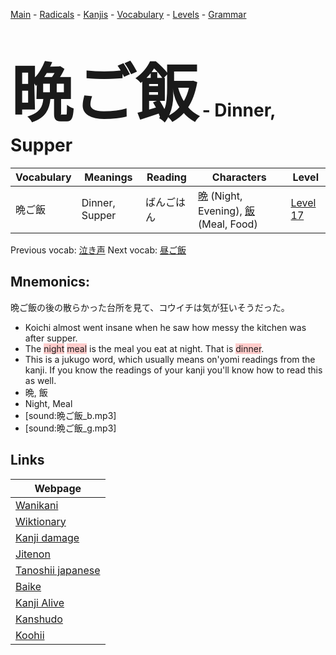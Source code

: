 <style> bigfont {font-size: 100px}</style>
[Main](../README.md) -
[Radicals](../radicals.md) -
[Kanjis](../kanjis.md) -
[Vocabulary](../vocabulary.md) -
[Levels](../levels.md) -
[Grammar](../grammar.md)
# <bigfont> 晩ご飯</bigfont> - Dinner, Supper 

| Vocabulary | Meanings | Reading | Characters | Level |
| --- | --- | --- | --- | --- |
| 晩ご飯 | Dinner, Supper | ばんごはん |  [晩](../kanjis/晩.md) (Night, Evening), [飯](../kanjis/飯.md) (Meal, Food) | [Level 17](../levels/wk_level17.md) |

Previous vocab: [泣き声](泣き声.md) Next vocab: [昼ご飯](昼ご飯.md) 

## Mnemonics:
晩ご飯の後の散らかった台所を見て、コウイチは気が狂いそうだった。
* Koichi almost went insane when he saw how messy the kitchen was after supper.
* The <span style="background-color:#ffcccb"> night</span> <span style="background-color:#ffcccb"> meal</span> is the meal you eat at night. That is <span style="background-color:#ffcccb"> dinner</span>.
* This is a jukugo word, which usually means on'yomi readings from the kanji. If you know the readings of your kanji you'll know how to read this as well.
* 晩, 飯
* Night, Meal
* [sound:晩ご飯_b.mp3]
* [sound:晩ご飯_g.mp3]


## Links 

| Webpage |
| --- |
| [Wanikani          ](https://www.wanikani.com/kanji/晩ご飯) |
| [Wiktionary        ](https://en.wiktionary.org/wiki/晩ご飯) |
| [Kanji damage      ](http://www.kanjidamage.com/kanji/search?utf8=✓&q=晩ご飯) |
| [Jitenon           ](https://jitenon.com/kanji/晩ご飯) |
| [Tanoshii japanese ](https://www.tanoshiijapanese.com/dictionary/kanji.cfm?k=晩ご飯) |
| [Baike             ](https://baike.baidu.com/item/晩ご飯) |
| [Kanji Alive       ](https://app.kanjialive.com/晩ご飯) |
| [Kanshudo          ](https://www.kanshudo.com/searchmn?q=晩ご飯) |
| [Koohii            ](https://kanji.koohii.com/study/kanji/晩ご飯) |
